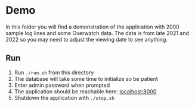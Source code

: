 # Demo

In this folder you will find a demonstration of the application
with 2000 sample log lines and some Overwatch data. The data is 
from late 2021 and 2022 so you may need to adjust the viewing date 
to see anything.

## Run

1. Run ``./run.sh`` from this directory
2. The database will take some time to initialize so be patient
3. Enter admin password when prompted
4. The application should be reachable here: [localhost:8000](http://localhost:8000)
5. Shutdown the application with `./stop.sh`